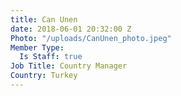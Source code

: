 ```yaml
---
title: Can Unen
date: 2018-06-01 20:32:00 Z
Photo: "/uploads/CanUnen_photo.jpeg"
Member Type:
  Is Staff: true
Job Title: Country Manager
Country: Turkey
---
```


